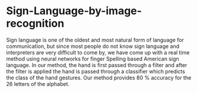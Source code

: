 # Sign-Language-by-image-recognition
Sign language is one of the oldest and most natural form of language for communication, but since most people do not know sign language and interpreters are very difficult to come by, we have come up with a real time method using neural networks for finger Spelling based American sign language. In our method, the hand is first passed through a filter and after the filter is applied the hand is passed through a classifier which predicts the class of the hand gestures. Our method provides 80 % accuracy for the 26 letters of the alphabet.
